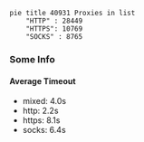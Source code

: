 
```mermaid
pie title 40931 Proxies in list
    "HTTP" : 28449
    "HTTPS": 10769
    "SOCKS" : 8765
```

### Some Info
#### Average Timeout

- mixed: 4.0s
- http: 2.2s
- https: 8.1s
- socks: 6.4s